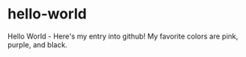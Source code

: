 # hello-world
Hello World - Here's my entry into github!
My favorite colors are pink, purple, and black. 
